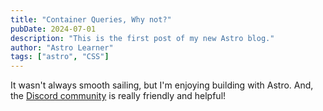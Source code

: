 ```yaml
---
title: "Container Queries, Why not?"
pubDate: 2024-07-01
description: "This is the first post of my new Astro blog."
author: "Astro Learner"
tags: ["astro", "CSS"]
---
```


It wasn't always smooth sailing, but I'm enjoying building with Astro. And, the [Discord community](https://astro.build/chat) is really friendly and helpful!
